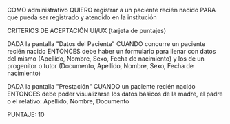 COMO administrativo
QUIERO registrar a un paciente recién nacido
PARA que pueda ser registrado y atendido en la institución

CRITERIOS DE ACEPTACIÓN UI/UX (tarjeta de puntajes)

DADA la pantalla "Datos del Paciente" 
CUANDO concurre un paciente recién nacido
ENTONCES debe haber un formulario para llenar con datos del mismo (Apellido, Nombre, Sexo, Fecha de nacimiento) y los de un progenitor o tutor (Documento, Apellido, Nombre, Sexo, Fecha de nacimiento)

DADA la pantalla "Prestación" 
CUANDO un paciente recién nacido
ENTONCES debe poder visualizarse los datos básicos de la madre, el padre o el relativo: Apellido, Nombre, Documento

PUNTAJE: 10